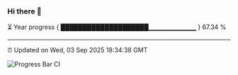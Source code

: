 ### Hi there 👋

⏳ Year progress { ████████████████████▁▁▁▁▁▁▁▁▁▁ } 67.34 %

---

⏰ Updated on Wed, 03 Sep 2025 18:34:38 GMT

![Progress Bar CI](https://github.com/DhruviPatel157/GitHub-Actions-Demo/workflows/Progress%20Bar%20CI/badge.svg)

